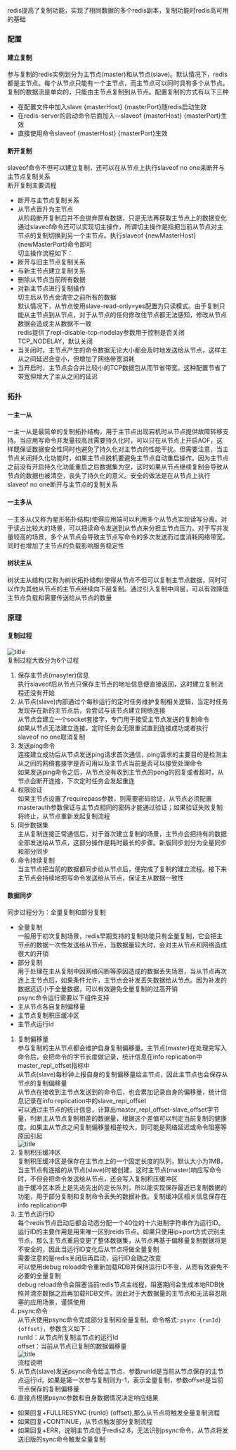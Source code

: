 redis提高了复制功能，实现了相同数据的多个redis副本，复制功能时redis高可用的基础  
### 配置  
#### 建立复制  
参与复制的redis实例划分为主节点(master)和从节点(slave)。默认情况下，redis都是主节点。每个从节点只能有一个主节点，而主节点可以同时具有多个从节点。复制的数据流是单向的，只能由主节点复制到从节点。配置复制的方式有以下三种  
+ 在配置文件中加入slave {masterHost} {masterPort}随redis启动生效  
+ 在redis-server的启动命令后面加入--slaveof {masterHost} {masterPort}生效  
+ 直接使用命令slaveof {masterHost} {masterPort}生效  
#### 断开复制  
slaveof命令不但可以建立复制，还可以在从节点上执行slaveof no one来断开与主节点复制关系  
断开复制主要流程  
+ 断开与主节点复制关系  
+ 从节点晋升为主节点  
从阶段断开复制后并不会抛弃原有数据，只是无法再获取主节点上的数据变化  
通过slaveof命令还可以实现切主操作，所谓切主操作是指把当前从节点对主节点的复制切换到另一个主节点。执行slaveof {newMasterHost} {newMasterPort}命令即可  
切主操作流程如下：
+ 断开与旧主节点复制关系  
+ 与新主节点建立复制关系  
+ 删除从节点当前所有数据  
+ 对新主节点进行复制操作  
切主后从节点会清空之前所有的数据  
默认情况下，从节点使用slave-read-only=yes配置为只读模式。由于复制只能从主节点到从节点，对于从节点的任何修改住节点都无法感知，修改从节点数据会造成主从数据不一致  
redis提供了repl-disable-tcp-nodelay参数用于控制是否关闭TCP_NODELAY，默认关闭  
+ 当关闭时，主节点产生的命令数据无论大小都会及时地发送给从节点，这样主从之间延迟会变小，但增加了网络带宽消耗  
+ 当开启时，主节点会合并比较小的TCP数据包从而节省带宽。这种配置节省了带宽但增大了主从之间的延迟  
### 拓扑  
#### 一主一从  
一主一从是最简单的复制拓扑结构，用于主节点出现宕机时从节点提供故障转移支持。当应用写命令并发量较高且需要持久化时，可以只在从节点上开启AOF，这样既保证数据安全性同时也避免了持久化对主节点的性能干扰。但需要注意，当主节点关闭持久化功能时，如果主节点脱机要避免主节点自动重启操作。因为主节点之前没有开启持久化功能重启之后数据集为空，这时如果从节点继续复制会导致从节点的数据也被清空，丧失了持久化的意义。安全的做法是在从节点上执行slaveof no one断开与主节点的复制关系  
#### 一主多从  
一主多从(又称为星形拓扑结构)使得应用端可以利用多个从节点实现读写分离。对于读占比较大的场景，可以把读命令发送到从节点来分担主节点压力。对于写并发量较高的场景，多个从节点会导致主节点写命令的多次发送而过度消耗网络带宽，同时也增加了主节点的负载影响服务稳定性  
#### 树状主从  
树状主从结构(又称为树状拓扑结构)使得从节点不但可以复制主节点数据，同时可以作为其他从节点的主节点继续向下层复制。通过引入复制中间层，可以有效降低主节点负载和需要传送给从节点的数量  
### 原理  
#### 复制过程  
![title](https://raw.githubusercontent.com/liujinxi931204/image/master/gitnote/2020/09/22/1600765240920-1600765240922.png)  
复制过程大致分为6个过程  
1. 保存主节点(masyter)信息  
执行slaveof后从节点只保存主节点的地址信息便直接返回，这时建立复制流程还没有开始  
2. 从节点(slave)内部通过个每秒运行的定时任务维护复制相关逻辑，当定时任务发现存在新的主节点后，会尝试与该节点建立网络连接  
从节点会建立一个socket套接字，专门用于接受主节点发送的复制命令  
如果从节点无法建立连接，定时任务会无限重试直到连接成功或者执行slaveof no one取消复制  
3. 发送ping命令  
连接建立成功后从节点发送ping请求首次通信，ping请求的主要目的是检测主从之间的网络套接字是否可用以及主节点当前是否可以接受处理命令  
如果发送ping命令之后，从节点没有收到主节点的pong的回复或者超时，从节点会断开连接，下次定时任务会发起重连  
4. 权限验证  
如果主节点设置了requirepass参数，则需要密码验证，从节点必须配置masterauth参数保证与主节点相同的密码才能通过验证；如果验证失败复制将终止，从节点重新发起复制流程  
5. 同步数据集  
主从复制连接正常通信后，对于首次建立复制的场景，主节点会把持有的数据全部发送给从节点，这部分操作是耗时最长的步骤。新版同步划分为全量同步和部分同步  
6. 命令持续复制  
当主节点把当前的数据都同步给从节点后，便完成了复制的建立流程。接下来主节点会持续地把写命令发送给从节点，保证主从数据一致性  
#### 数据同步  
同步过程分为：全量复制和部分复制  
+ 全量复制  
一般用于初次复制场景，redis早期支持的复制功能只有全量复制，它会把主节点的数据一次性发送给从节点，当数据量较大时，会对主从节点和网络造成很大的开销  
+ 部分复制  
用于处理在主从复制中因网络闪断等原因造成的数据丢失场景，当从节点再次连上主节点后，如果条件允许，主节点会补发丢失数据给从节点。因为补发的数据远远小于全量数据，可以有效避免全量复制的过高开销  
psync命令运行需要以下组件支持  
+ 主从节点各自复制偏移量  
+ 主节点复制积压缓冲区  
+ 主节点运行id  
1. 复制偏移量  
参与复制的主从节点都会维护自身复制偏移量。主节点(master)在处理完写入命令后，会把命令的字节长度做记录，统计信息在info replication中master_repl_offset指标中  
从节点(slave)每秒钟上报自身的复制偏移量给主节点，因此主节点也会保存从节点的复制偏移量  
从节点在接收到主节点发送到的命令后，也会累加记录自身的偏移量，统计信息记录在info replication中的slave_repl_offset  
可以通过主节点的统计信息，计算出master_repl_offset-slave_offset字节量，判断主从节点复制相差的数据量，根据这个差值可以判定当前复制的健康度。如果主从节点之间复制偏移量相差较大，则可能是网络延迟或命令阻塞等原因引起  
![title](https://raw.githubusercontent.com/liujinxi931204/image/master/gitnote/2020/09/23/1600847272979-1600847273024.png)  
2. 复制积压缓冲区  
复制积压缓冲区是保存在主节点上的一个固定长度的队列，默认大小为1MB，当主节点有连接的从节点(slave)时被创建，这时主节点(master)响应写命令时，不但会把命令发送给从节点，还会写入复制积压缓冲区  
由于缓冲区本质上是先进先出的定长队列，所以能实现保存最近已复制数据的功能，用于部分复制和复制命令丢失的数据补救。复制缓冲区相关信息保存在info replication中  
3. 主节点运行ID  
每个redis节点启动后都会动态分配一个40位的十六进制字符串作为运行ID。运行ID的主要作用是用来唯一区别reids节点。如果只使用ip+port方式识别主节点，那么主节点重启变更了整体数据集，从节点再基于偏移量复制数据将是不安全的，因此当运行ID变化后从节点将做全量复制  
需要注意的是redis关闭后再启动，运行ID会随之改变  
可以使用debug reload命令重新加载RDB并保持运行ID不变，从而有效避免不必要的全量复制  
debug reload命令会阻塞当前redis节点主线程，阻塞期间会生成本地RDB快照并清空数据之后再加载RDB文件。因此对于大数据量的主节点和无法容忍阻塞的应用场景，谨慎使用  
4. psync命令  
从节点使用psync命令完成部分复制和全量复制，命令格式: `psync {runId} {offset}`，参数含义如下：  
runId：从节点所复制主节点的运行Id  
offset：当前从节点已复制的数据偏移量  
![title](https://raw.githubusercontent.com/liujinxi931204/image/master/gitnote/2020/09/23/1600849662409-1600849662411.png)  
流程说明  
1. 从节点(slave)发送psync命令给主节点，参数runId是当前从节点保存的主节点运行id，如果是第一次参与复制则为-1，表示全量复制，参数offset是当前节点保存的复制偏移量  
2. 直接点根据psync参数和自身数据情况决定响应结果  
+ 如果回复+FULLRESYNC {runId} {offset},那么从节点将触发全量复制流程  
+ 如果回复+CONTINUE，从节点触发部分复制流程  
+ 如果回复+ERR，说明主节点低于redis2.8，无法识别psync命令，从节点将发送旧版的sync命令触发全量复制  

 




















  

